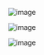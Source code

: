 ![image](https://github.com/LawrenceDavy/post-install-config/assets/24421979/aa0d1fa7-5af7-43f7-983c-90ea480fda05)

![image](https://github.com/LawrenceDavy/post-install-config/assets/24421979/fa3d42d0-c32f-41cb-b2d0-7dd9a451e7f8)

![image](https://github.com/LawrenceDavy/post-install-config/assets/24421979/d0a03cce-bbd4-4428-bc62-bfe8ee5102d4)
